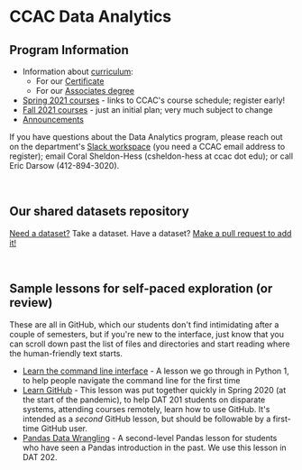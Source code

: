 # CCAC Data Analytics

## Program Information

* Information about [curriculum](curriculum):
	* For our [Certificate](curriculum/cert_curriculum.html)
	* For our [Associates degree](curriculum/as_curriculum.html)
* [Spring 2021 courses](https://selfservice.ccac.edu/Student/Courses/Search?subjects=DAT) - links to CCAC's course schedule; register early!
* [Fall 2021 courses](fa21.html) - just an initial plan; very much subject to change
* [Announcements](announcements.html)

If you have questions about the Data Analytics program, please reach out on the department's [Slack workspace](https://ccac-data-analytics.slack.com) (you need a CCAC email address to register); email Coral Sheldon-Hess (csheldon-hess at ccac dot edu); or call Eric Darsow (412-894-3020).

&nbsp;

## Our shared datasets repository

[Need a dataset?](https://github.com/ccac-data-analytics/datasets) Take a dataset. Have a dataset? [Make a pull request to add it!](https://github.com/ccac-data-analytics/datasets)

&nbsp;

## Sample lessons for self-paced exploration (or review)

These are all in GitHub, which our students don't find intimidating after a couple of semesters, but if you're new to the interface, just know that you can scroll down past the list of files and directories and start reading where the human-friendly text starts.

* [Learn the command line interface](https://github.com/ccac-data-analytics/learn-cli) - A lesson we go through in Python 1, to help people navigate the command line for the first time
* [Learn GitHub](https://github.com/ccac-data-analytics/learn_github) - This lesson was put together quickly in Spring 2020 (at the start of the pandemic), to help DAT 201 students on disparate systems, attending courses remotely, learn how to use GitHub. It's intended as a _second_ GitHub lesson, but should be followable by a first-time GitHub user.
* [Pandas Data Wrangling](https://github.com/ccac-data-analytics/pandas_data_wrangling) - A second-level Pandas lesson for students who have seen a Pandas introduction in the past. We use this lesson in DAT 202.